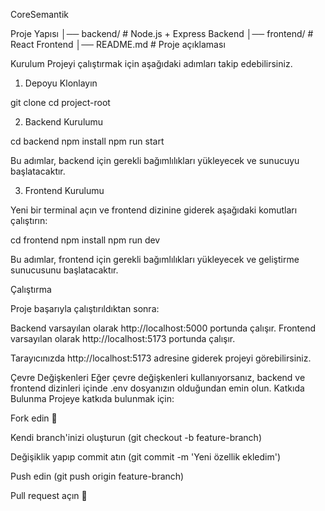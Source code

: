 CoreSemantik

Proje Yapısı
│── backend/      # Node.js + Express Backend
│── frontend/     # React Frontend
│── README.md     # Proje açıklaması

Kurulum
Projeyi çalıştırmak için aşağıdaki adımları takip edebilirsiniz.

1. Depoyu Klonlayın

git clone <repo-url>
cd project-root

2. Backend Kurulumu

cd backend
npm install
npm run start

Bu adımlar, backend için gerekli bağımlılıkları yükleyecek ve sunucuyu başlatacaktır.

3. Frontend Kurulumu

Yeni bir terminal açın ve frontend dizinine giderek aşağıdaki komutları çalıştırın:

cd frontend
npm install
npm run dev

Bu adımlar, frontend için gerekli bağımlılıkları yükleyecek ve geliştirme sunucusunu başlatacaktır.

Çalıştırma

Proje başarıyla çalıştırıldıktan sonra:

Backend varsayılan olarak http://localhost:5000 portunda çalışır.
Frontend varsayılan olarak http://localhost:5173 portunda çalışır.

Tarayıcınızda http://localhost:5173 adresine giderek projeyi görebilirsiniz.

Çevre Değişkenleri
Eğer çevre değişkenleri kullanıyorsanız, backend ve frontend dizinleri içinde .env dosyanızın olduğundan emin olun.
Katkıda Bulunma
Projeye katkıda bulunmak için:

Fork edin 📌

Kendi branch'inizi oluşturun (git checkout -b feature-branch)

Değişiklik yapıp commit atın (git commit -m 'Yeni özellik ekledim')

Push edin (git push origin feature-branch)

Pull request açın 🚀